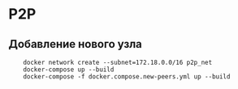 # P2P
## Добавление нового узла

```commandline
    docker network create --subnet=172.18.0.0/16 p2p_net
    docker-compose up --build
    docker-compose -f docker.compose.new-peers.yml up --build
```
